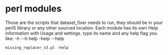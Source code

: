 # perl modules
Those are the scripts that dataset_fixer needs to run, they should be in your perl5 library or any other sourced location.
Each module has its own Help information with Usage and settings.
type its name and any help flag you like: -h --h help -help --help

    missing_replacer_v3.pl -help
 
 
